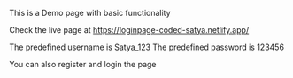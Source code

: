 This is a Demo page with basic functionality


Check the live page at https://loginpage-coded-satya.netlify.app/

The predefined username is Satya_123
The predefined password is 123456


You can also register and login the page 


